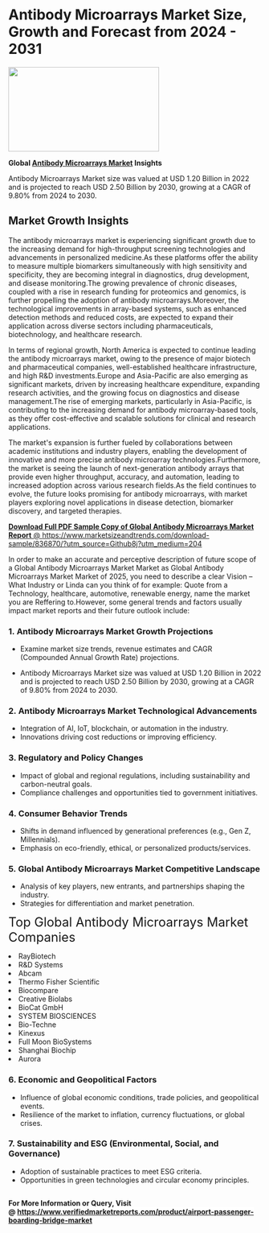 <H1>Antibody Microarrays Market Size, Growth and Forecast from 2024 - 2031</H1><img class="aligncenter size-medium wp-image-584254" src="https://thirdeyenews.in/wp-content/uploads/2024/09/Global-Market-Research-300x168.jpeg" alt="" width="300" height="168" /><p><strong>Global&nbsp;<a href="https://www.marketsizeandtrends.com/download-sample/836870/?utm_source=Github8j?utm_medium=204">Antibody Microarrays Market</a> Insights</strong></p><p>Antibody Microarrays Market size was valued at USD 1.20 Billion in 2022 and is projected to reach USD 2.50 Billion by 2030, growing at a CAGR of 9.80% from 2024 to 2030.</p><p><h2>Market Growth Insights</h2> <p>The antibody microarrays market is experiencing significant growth due to the increasing demand for high-throughput screening technologies and advancements in personalized medicine.As these platforms offer the ability to measure multiple biomarkers simultaneously with high sensitivity and specificity, they are becoming integral in diagnostics, drug development, and disease monitoring.The growing prevalence of chronic diseases, coupled with a rise in research funding for proteomics and genomics, is further propelling the adoption of antibody microarrays.Moreover, the technological improvements in array-based systems, such as enhanced detection methods and reduced costs, are expected to expand their application across diverse sectors including pharmaceuticals, biotechnology, and healthcare research.</p> <p><a href="download_sample_link_here"></a></p> <p>In terms of regional growth, North America is expected to continue leading the antibody microarrays market, owing to the presence of major biotech and pharmaceutical companies, well-established healthcare infrastructure, and high R&D investments.Europe and Asia-Pacific are also emerging as significant markets, driven by increasing healthcare expenditure, expanding research activities, and the growing focus on diagnostics and disease management.The rise of emerging markets, particularly in Asia-Pacific, is contributing to the increasing demand for antibody microarray-based tools, as they offer cost-effective and scalable solutions for clinical and research applications.</p> <p>The market's expansion is further fueled by collaborations between academic institutions and industry players, enabling the development of innovative and more precise antibody microarray technologies.Furthermore, the market is seeing the launch of next-generation antibody arrays that provide even higher throughput, accuracy, and automation, leading to increased adoption across various research fields.As the field continues to evolve, the future looks promising for antibody microarrays, with market players exploring novel applications in disease detection, biomarker discovery, and targeted therapies.</p> <p><a href="get_more_link_here"></p><p><span class=""><strong>Download Full PDF Sample Copy of Global Antibody Microarrays Market Report</strong> @ <a href="https://www.marketsizeandtrends.com/download-sample/836870/?utm_source=Github8j?utm_medium=204" target="_blank">https://www.marketsizeandtrends.com/download-sample/836870/?utm_source=Github8j?utm_medium=204</a></span></p><p>In order to make an accurate and perceptive description of future scope of a Global&nbsp;Antibody Microarrays Market Market as Global&nbsp;Antibody Microarrays Market Market of 2025, you need to describe a clear Vision &ndash; What Industry or Linda can you think of for example: Quote from a Technology, healthcare, automotive, renewable energy, name the market you are Reffering to.However, some general trends and factors usually impact market reports and their future outlook include:</p><h3>1.&nbsp;<strong>Antibody Microarrays Market Growth Projections</strong></h3><ul><li>Examine market size trends, revenue estimates and CAGR (Compounded Annual Growth Rate) projections.</li><li><p>Antibody Microarrays Market size was valued at USD 1.20 Billion in 2022 and is projected to reach USD 2.50 Billion by 2030, growing at a CAGR of 9.80% from 2024 to 2030.</p></li></ul><h3>2.&nbsp;<strong>Antibody Microarrays Market Technological Advancements</strong></h3><ul><li>Integration of AI, IoT, blockchain, or automation in the industry.</li><li>Innovations driving cost reductions or improving efficiency.</li></ul><h3>3.&nbsp;<strong>Regulatory and Policy Changes</strong></h3><ul><li>Impact of global and regional regulations, including sustainability and carbon-neutral goals.</li><li>Compliance challenges and opportunities tied to government initiatives.</li></ul><h3>4.&nbsp;<strong>Consumer Behavior Trends</strong></h3><ul><li>Shifts in demand influenced by generational preferences (e.g., Gen Z, Millennials).</li><li>Emphasis on eco-friendly, ethical, or personalized products/services.</li></ul><h3>5.&nbsp;<strong>Global Antibody Microarrays Market Competitive Landscape</strong></h3><ul><li>Analysis of key players, new entrants, and partnerships shaping the industry.</li><li>Strategies for differentiation and market penetration.</li></ul><p data-pm-slice="1 1 []"><span style="color: inherit; font-family: inherit; font-size: 25px;">Top Global Antibody Microarrays Market Companies</span></p><div class="" data-test-id=""><p><li>RayBiotech</li><li> R&D Systems</li><li> Abcam</li><li> Thermo Fisher Scientific</li><li> Biocompare</li><li> Creative Biolabs</li><li> BioCat GmbH</li><li> SYSTEM BIOSCIENCES</li><li> Bio-Techne</li><li> Kinexus</li><li> Full Moon BioSystems</li><li> Shanghai Biochip</li><li> Aurora</li></p></div><h3>6.&nbsp;<strong>Economic and Geopolitical Factors</strong></h3><ul><li>Influence of global economic conditions, trade policies, and geopolitical events.</li><li>Resilience of the market to inflation, currency fluctuations, or global crises.</li></ul><h3>7.&nbsp;<strong>Sustainability and ESG (Environmental, Social, and Governance)</strong></h3><ul><li>Adoption of sustainable practices to meet ESG criteria.</li><li>Opportunities in green technologies and circular economy principles.</li></ul><h2><strong style="font-size: 14px;">For More Information or Query, Visit @&nbsp;</strong><a style="background-color: #ffffff; font-size: 14px;" href="https://www.marketsizeandtrends.com/report/antibody-microarrays-market/" target="_blank">https://www.verifiedmarketreports.com/product/airport-passenger-boarding-bridge-market</a></h2>